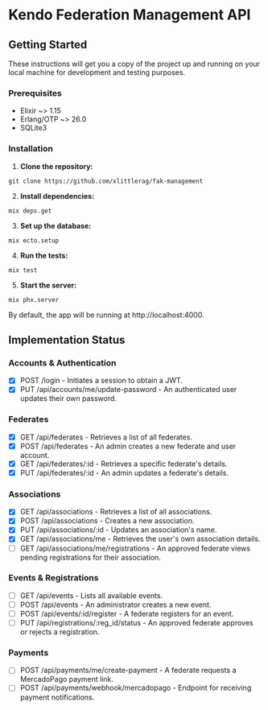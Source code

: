 # **Kendo Federation Management API**

## **Getting Started**

These instructions will get you a copy of the project up and running on your local machine for development and testing purposes.

### **Prerequisites**

* Elixir \~\> 1.15  
* Erlang/OTP \~\> 26.0  
* SQLite3

### **Installation**

1. **Clone the repository:**  
```
git clone https://github.com/xlittlerag/fak-management
```

2. **Install dependencies:**
```
mix deps.get
```

3. **Set up the database:**
```
mix ecto.setup
```

4. **Run the tests:**
```
mix test
```

5. **Start the server:**
```
mix phx.server
```

   By default, the app will be running at http://localhost:4000.

## Implementation Status

### Accounts & Authentication

* [x] POST /login - Initiates a session to obtain a JWT.
* [x] PUT /api/accounts/me/update-password - An authenticated user updates their own password.

### Federates

* [x] GET /api/federates - Retrieves a list of all federates.
* [x] POST /api/federates - An admin creates a new federate and user account.
* [x] GET /api/federates/:id - Retrieves a specific federate's details.
* [x] PUT /api/federates/:id - An admin updates a federate's details.

### Associations

* [x] GET /api/associations - Retrieves a list of all associations.
* [x] POST /api/associations - Creates a new association.
* [x] PUT /api/associations/:id - Updates an association's name.
* [x] GET /api/associations/me - Retrieves the user's own association details.
* [ ] GET /api/associations/me/registrations - An approved federate views pending registrations for their association.

### Events & Registrations

* [ ] GET /api/events - Lists all available events.
* [ ] POST /api/events - An administrator creates a new event.
* [ ] POST /api/events/:id/register - A federate registers for an event.
* [ ] PUT /api/registrations/:reg_id/status - An approved federate approves or rejects a registration.

### Payments

* [ ] POST /api/payments/me/create-payment - A federate requests a MercadoPago payment link.
* [ ] POST /api/payments/webhook/mercadopago - Endpoint for receiving payment notifications.
